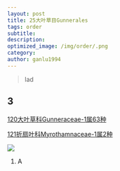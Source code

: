 ```yaml
---
layout: post
title: 25大叶草目Gunnerales
tags: order    
subtitle: 
description: 
optimized_image: /img/order/.png
category: 
author: ganlu1994  
---
```


> lad

## 3

[120大叶草科Gunneraceae-1属63种](https://ganlu1994.github.io/120大叶草科Gunneraceae/)

[121折扇叶科Myrothamnaceae-1属2种](https://ganlu1994.github.io/121折扇叶科Myrothamnaceae/)

![](/img/phylo/.png)

1. A